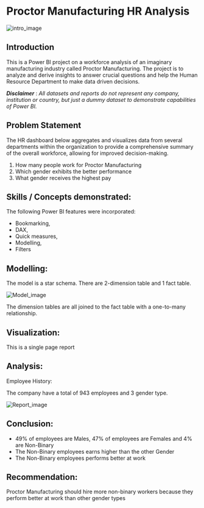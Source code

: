 # Proctor Manufacturing HR Analysis

![intro_image](https://user-images.githubusercontent.com/127292043/223950930-af41f08d-96c8-49b8-bccb-ff0f22844bb6.png)

## Introduction

This is a Power BI project on a workforce analysis of an imaginary manufacturing industry called Proctor Manufacturing. The project is to analyze and derive insights to answer crucial questions and help the Human Resource Department to make data driven decisions.

**_Disclaimer_** : _All datasets and reports do not represent any company, institution or country, but just a dummy dataset to demonstrate capabilities of Power BI._

##  Problem Statement

The HR dashboard below aggregates and visualizes data from several departments within the organization to provide a comprehensive summary of the overall workforce, allowing for improved decision-making.

1. How many people work for Proctor Manufacturing
2. Which gender exhibits the better performance
3. What gender receives the highest pay

## Skills / Concepts demonstrated:

The following Power BI features were incorporated:

- Bookmarking, 
- DAX, 
- Quick measures,
- Modelling,
- Filters

## Modelling:

The model is a star schema. There are 2-dimension table and 1 fact table.

![Model_image](https://user-images.githubusercontent.com/127292043/223961245-9b6f8a2d-d709-4756-9b4f-6eb202e5aa0d.png)

The dimension tables are all joined to the fact table with a one-to-many relationship.

## Visualization:

This is a single page report


## Analysis:

Employee History:

The company have a total of 943 employees and 3 gender type.

![Report_image](https://user-images.githubusercontent.com/127292043/223963347-027dcee2-1366-4421-91ba-8bf09077e0ec.png)

## Conclusion:

- 49% of employees are Males, 47% of employees are Females and 4% are Non-Binary
- The Non-Binary employees earns higher than the other Gender
- The Non-Binary employees performs better at work

## Recommendation: 

Proctor Manufacturing should hire more non-binary workers because they perform better at work than other gender types
